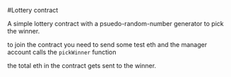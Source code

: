 #Lottery contract

A simple lottery contract with a psuedo-random-number generator to pick the winner.

to join the contract you need to send some test eth and the manager account calls the `pickWinner` function

the total eth in the contract gets sent to the winner.
